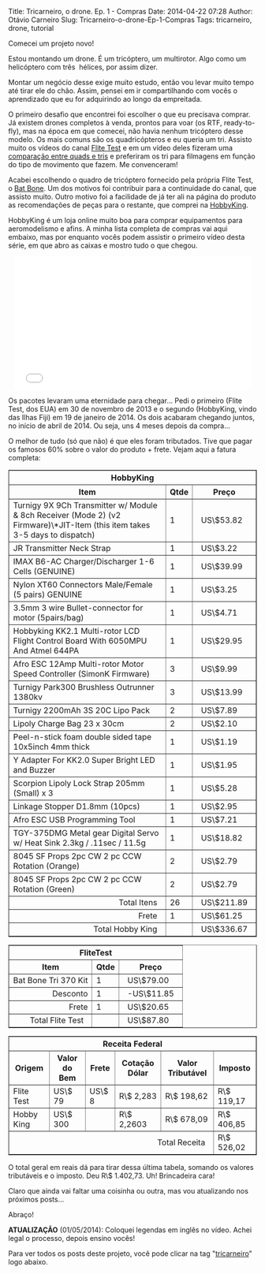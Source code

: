 Title: Tricarneiro, o drone. Ep. 1 - Compras
Date: 2014-04-22 07:28
Author: Otávio Carneiro
Slug: Tricarneiro-o-drone-Ep-1-Compras
Tags: tricarneiro, drone, tutorial

Comecei um projeto novo!

Estou montando um drone. É um tricóptero, um multirotor. Algo como um
helicóptero com três  hélices, por assim dizer.

Montar um negócio desse exige muito estudo, então vou levar muito tempo
até tirar ele do chão. Assim, pensei em ir compartilhando com vocês o
aprendizado que eu for adquirindo ao longo da empreitada.

O primeiro desafio que encontrei foi escolher o que eu precisava
comprar. Já existem drones completos à venda, prontos para voar (os RTF,
ready-to-fly), mas na época em que comecei, não havia nenhum tricóptero
desse modelo. Os mais comuns são os quadricópteros e eu queria um tri.
Assisto muito os vídeos do canal [Flite
Test](https://www.youtube.com/show/flitetest) e em um vídeo deles
fizeram uma [comparação entre quads e tris](http://youtu.be/sMuu3EUqitM)
e preferiram os tri para filmagens em função do tipo de movimento que
fazem. Me convenceram!

Acabei escolhendo o quadro de tricóptero fornecido pela própria Flite
Test, o [Bat
Bone](http://shop.flitetest.com/multirotors/bat-bone-tri-370-kit/). Um
dos motivos foi contribuir para a continuidade do canal, que assisto
muito. Outro motivo foi a facilidade de já ter ali na página do produto
as recomendações de peças para o restante, que comprei na
[HobbyKing](http://hobbyking.com/).

HobbyKing é um loja online muito boa para comprar equipamentos para
aeromodelismo e afins. A minha lista completa de compras vai aqui
embaixo, mas por enquanto vocês podem assistir o primeiro vídeo desta
série, em que abro as caixas e mostro tudo o que chegou.

<div align="center">

<iframe allowfullscreen frameborder="0" height="270" src="//www.youtube.com/embed/aJYADzdC_po" width="480"></iframe>

</div>

Os pacotes levaram uma eternidade para chegar... Pedi o primeiro (Flite
Test, dos EUA) em 30 de novembro de 2013 e o segundo (HobbyKing, vindo
das Ilhas Fiji) em 19 de janeiro de 2014. Os dois acabaram chegando
juntos, no início de abril de 2014. Ou seja, uns 4 meses depois da
compra...

O melhor de tudo (só que não) é que eles foram tributados. Tive que
pagar os famosos 60% sobre o valor do produto + frete. Vejam aqui a
fatura completa:

<table border="1">
<thead>
<tr>
<th colspan="3">
HobbyKing

</th>
</tr>
<tr>
<th>
Item

</th>
<th>
Qtde

</th>
<th>
Preço

</th>
</tr>
</thead>
<tbody>
<tr>
<td>
Turnigy 9X 9Ch Transmitter w/ Module & 8ch Receiver (Mode 2) (v2
Firmware)\*JIT-Item (this item takes 3-5 days to dispatch)

</td>
<td>
1

</td>
<td>
  US\$53.82  

</td>
</tr>
<tr>
<td>
JR Transmitter Neck Strap

</td>
<td>
1

</td>
<td>
  US\$3.22  

</td>
</tr>
<tr>
<td>
IMAX B6-AC Charger/Discharger 1-6 Cells (GENUINE)

</td>
<td>
1

</td>
<td>
  US\$39.99  

</td>
</tr>
<tr>
<td>
Nylon XT60 Connectors Male/Female (5 pairs) GENUINE

</td>
<td>
1

</td>
<td>
  US\$3.25  

</td>
</tr>
<tr>
<td>
3.5mm 3 wire Bullet-connector for motor (5pairs/bag)

</td>
<td>
1

</td>
<td>
  US\$4.71  

</td>
</tr>
<tr>
<td>
Hobbyking KK2.1 Multi-rotor LCD Flight Control Board With 6050MPU And
Atmel 644PA

</td>
<td>
1

</td>
<td>
  US\$29.95  

</td>
</tr>
<tr>
<td>
Afro ESC 12Amp Multi-rotor Motor Speed Controller (SimonK Firmware)

</td>
<td>
3

</td>
<td>
  US\$9.99  

</td>
</tr>
<tr>
<td>
Turnigy Park300 Brushless Outrunner 1380kv

</td>
<td>
3

</td>
<td>
  US\$13.99  

</td>
</tr>
<tr>
<td>
Turnigy 2200mAh 3S 20C Lipo Pack

</td>
<td>
2

</td>
<td>
  US\$7.89  

</td>
</tr>
<tr>
<td>
Lipoly Charge Bag 23 x 30cm

</td>
<td>
2

</td>
<td>
  US\$2.10  

</td>
</tr>
<tr>
<td>
Peel-n-stick foam double sided tape 10x5inch 4mm thick

</td>
<td>
1

</td>
<td>
  US\$1.19  

</td>
</tr>
<tr>
<td>
Y Adapter For KK2.0 Super Bright LED and Buzzer

</td>
<td>
1

</td>
<td>
  US\$1.95  

</td>
</tr>
<tr>
<td>
Scorpion Lipoly Lock Strap 205mm (Small) x 3

</td>
<td>
1

</td>
<td>
  US\$5.28  

</td>
</tr>
<tr>
<td>
Linkage Stopper D1.8mm (10pcs)

</td>
<td>
1

</td>
<td>
  US\$2.95  

</td>
</tr>
<tr>
<td>
Afro ESC USB Programming Tool

</td>
<td>
1

</td>
<td>
  US\$7.21  

</td>
</tr>
<tr>
<td>
TGY-375DMG Metal gear Digital Servo w/ Heat Sink 2.3kg / .11sec / 11.5g

</td>
<td>
1

</td>
<td>
  US\$18.82  

</td>
</tr>
<tr>
<td>
8045 SF Props 2pc CW 2 pc CCW Rotation (Orange)

</td>
<td>
2

</td>
<td>
  US\$2.79  

</td>
</tr>
<tr>
<td>
8045 SF Props 2pc CW 2 pc CCW Rotation (Green)

</td>
<td>
2

</td>
<td>
  US\$2.79  

</td>
</tr>
<tr>
<td align="right">
Total Itens  

</td>
<td>
26

</td>
<td>
  US\$211.89  

</td>
</tr>
<tr>
<td align="right">
Frete  

</td>
<td>
1

</td>
<td>
  US\$61.25  

</td>
</tr>
<tr>
<td align="right">
Total Hobby King  

</td>
<td>
 

</td>
<td>
  US\$336.67  

</td>
</tr>
</tbody>
</table>

<table border="1">
<thead>
<tr>
<th colspan="3">
FliteTest

</th>
</tr>
<tr>
<th>
Item

</th>
<th>
Qtde

</th>
<th>
Preço

</th>
</tr>
</thead>
<tbody>
<tr>
<td>
Bat Bone Tri 370 Kit

</td>
<td>
1

</td>
<td>
  US\$79.00  

</td>
</tr>
<tr>
<td align="right">
Desconto

</td>
<td>
1

</td>
<td>
  -US\$11.85  

</td>
</tr>
<tr>
<td align="right">
Frete

</td>
<td>
1

</td>
<td>
  US\$20.65  

</td>
</tr>
<tr>
<td align="right">
Total Flite Test  

</td>
<td>
 

</td>
<td>
  US\$87.80  

</td>
</tr>
</tbody>
</table>

<table border="1">
<thead>
<tr>
<th colspan="6">
Receita Federal

</th>
</tr>
<tr>
<th>
Origem

</th>
<th>
Valor do Bem

</th>
<th>
Frete

</th>
<th>
Cotação Dólar

</th>
<th>
Valor Tributável

</th>
<th>
Imposto

</th>
</tr>
</thead>
<tbody>
<tr>
<td>
Flite Test

</td>
<td>
US\$ 79

</td>
<td>
US\$ 8

</td>
<td>
R\$ 2,283

</td>
<td>
R\$ 198,62

</td>
<td>
R\$ 119,17

</td>
</tr>
<tr>
<td>
Hobby King

</td>
<td>
US\$ 300

</td>
<td>
 

</td>
<td>
R\$ 2,2603

</td>
<td>
R\$ 678,09

</td>
<td>
R\$ 406,85

</td>
</tr>
<tr>
<td align="right" colspan="5">
Total Receita  

</td>
<td>
R\$ 526,02

</td>
</tr>
</tbody>
</table>
O total geral em reais dá para tirar dessa última tabela, somando os
valores tributáveis e o imposto. Deu R\$ 1.402,73. Uh! Brincadeira cara!

Claro que ainda vai faltar uma coisinha ou outra, mas vou atualizando
nos próximos posts...

Abraço!

**ATUALIZAÇÃO** (01/05/2014): Coloquei legendas em inglês no vídeo.
Achei legal o processo, depois ensino vocês!

Para ver todos os posts deste projeto, você pode clicar na tag
"[tricarneiro](http://umcarneiro.blogspot.com.br/search/label/tricarneiro)"
logo abaixo.

